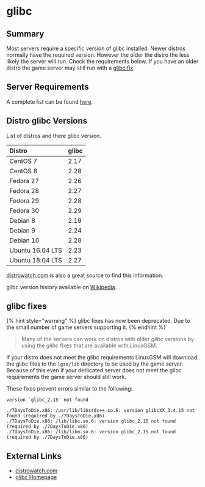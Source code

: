 # glibc

## Summary

Most servers require a specific version of glibc installed. Newer distros normally have the required version. However the older the distro the less likely the server will run. Check the requirements below. If you have an older distro the game server may still run with a [glibc fix](glibc.md#glibc-fixes).

## Server Requirements

A complete list can be found [here](https://linuxgsm.com/data/glibc).

## Distro glibc Versions

List of distros and there glibc version.

| Distro | glibc |
| :--- | :--- |
| CentOS 7 | 2.17 |
| CentOS 8 | 2.28 |
| Fedora 27 | 2.26 |
| Fedora 28 | 2.27 |
| Fedora 29 | 2.28 |
| Fedora 30 | 2.29 |
| Debian 8 | 2.19 |
| Debian 9 | 2.24 |
| Debian 10 | 2.28 |
| Ubuntu 16.04 LTS | 2.23 |
| Ubuntu 18.04 LTS | 2.27 |

[distrowatch.com](http://distrowatch.com) is also a great source to find this information.

glibc version history available on [Wikipedia](https://en.wikipedia.org/wiki/GNU_C_Library#Version_history).

## glibc fixes

{% hint style="warning" %}
glibc fixes has now been deprecated. Due to the small number of game servers supporting it.
{% endhint %}

> Many of the servers can work on distros with older _glibc_ versions by using the _glibc_ fixes that are available with LinuxGSM.

If your distro does not meet the glibc requirements LinuxGSM will download the glibc files to the `lgsm/lib` directory to be used by the game server. Because of this even if your dedicated server does not meet the glibc requirements the game server should still work.

These fixes prevent errors similar to the following:

```text
version `glibc_2.15′ not found
```

```text
./7DaysToDie.x86: /usr/lib/libstdc++.so.6: version glibcXX_3.4.15 not found (required by ./7DaysToDie.x86)
./7DaysToDie.x86: /lib/libc.so.6: version glibc_2.15 not found (required by ./7DaysToDie.x86)
./7DaysToDie.x86: /lib/libm.so.6: version glibc_2.15 not found (required by ./7DaysToDie.x86)
```

## External Links

* [distrowatch.com](http://distrowatch.com/)
* [glibc Homepage](http://www.gnu.org/software/libc/)

